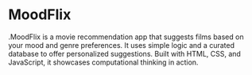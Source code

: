 # MoodFlix
.MoodFlix is a movie recommendation app that suggests films based on your mood and genre preferences. It uses simple logic and a curated database to offer personalized suggestions. Built with HTML, CSS, and JavaScript, it showcases computational thinking in action.
